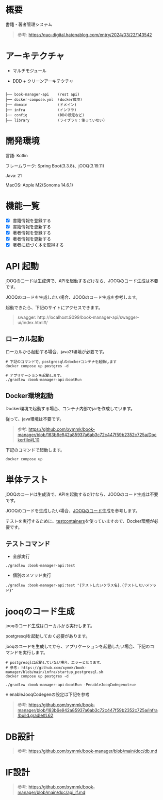 # 概要

書籍・著者管理システム

> 参考: https://quo-digital.hatenablog.com/entry/2024/03/22/143542

# アーキテクチャ

- マルチモジュール

- DDD + クリーンアーキテクチャ

```

├── book-manager-api    (rest api)
├── docker-compose.yml  (docker環境)
├── domain              (ドメイン)
├── infra               (インフラ)
├── config              (DBの設定など)
├── library             (ライブラリ：使っていない)
```

# 開発環境

言語: Kotlin

フレームワーク: Spring Boot(3.3.8)、jOOQ(3.19.11)

Java: 21

MacOS: Apple M2(Sonoma 14.6.1)

# 機能一覧

- [x] 書籍情報を登録する
- [x] 書籍情報を更新する
- [x] 著者情報を登録する
- [x] 著者情報を更新する
- [x] 著者に紐づく本を取得する

# API 起動

jOOQのコードは生成済で、APIを起動するだけなら、JOOQのコード生成は不要です。

JOOQのコードを生成したい場合、JOOQのコード生成を参考します。

起動できたら、下記のサイトにアクセスできます。

> swagger: http://localhost:9099/book-manager-api/swagger-ui/index.html#/

## ローカル起動

ローカルから起動する場合、java21環境が必要です。

```
# 下記のコマンドで、postgresqlのdockerコンテナを起動します
docker compose up postgres -d

# アプリケーションを起動します。
./gradlew :book-manager-api:bootRun
```

## Docker環境起動

Docker環境で起動する場合、コンテナ内部でjarを作成しています。

従って、java環境は不要です。

> 参考: https://github.com/xymmk/book-manager/blob/163b6e942a85937a6ab3c72c447f59b2352c725a/Dockerfile#L10

下記のコマンドで起動します。

```
docker compose up
```

# 単体テスト

jOOQのコードは生成済で、APIを起動するだけなら、JOOQのコード生成は不要です。

JOOQのコードを生成したい場合、[JOOQのコード](#jooqのコード生成)生成を参考します。

テストを実行するために、[testcontainers](https://testcontainers.com/)を使っていますので、Docker環境が必要です。

## テストコマンド

- 全部実行

```
./gradlew :book-manager-api:test
```

- 個別のメソッド実行

```
./gradlew :book-manager-api:test "{テストしたいクラス名}.{テストしたいメソッド}"
```


# jooqのコード生成

jooqのコード生成はローカルから実行します。

postgresqlを起動しておく必要があります。

jooqのコードを生成してから、アプリケーションを起動したい場合、下記のコマンドを実行します。

```
# postgresqlは起動していない場合、エラーとなります。
# 参考: https://github.com/xymmk/book-manager/blob/main/infra/startup_postgresql.sh
docker compose up postgres -d

./gradlew :book-manager-api:bootRun -PenableJooqCodegen=true
```

※ enableJooqCodegenの設定は下記を参考

> 参考: https://github.com/xymmk/book-manager/blob/163b6e942a85937a6ab3c72c447f59b2352c725a/infra/build.gradle#L62

# DB設計

> 参考: https://github.com/xymmk/book-manager/blob/main/doc/db.md
# IF設計

> 参考: https://github.com/xymmk/book-manager/blob/main/doc/api_if.md